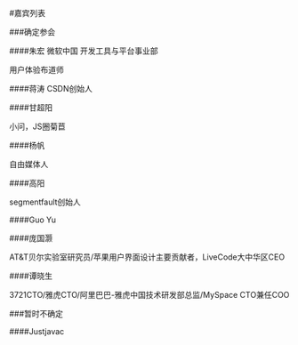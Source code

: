 #嘉宾列表

###确定参会

####朱宏
微软中国 开发工具与平台事业部

用户体验布道师

####蒋涛
CSDN创始人

####甘超阳

小问，JS圈菊苣

####杨帆

自由媒体人

####高阳

segmentfault创始人

####Guo Yu

####庞国灏

AT&T贝尔实验室研究员/苹果用户界面设计主要贡献者，LiveCode大中华区CEO

####谭晓生

3721CTO/雅虎CTO/阿里巴巴-雅虎中国技术研发部总监/MySpace CTO兼任COO


###暂时不确定

####Justjavac